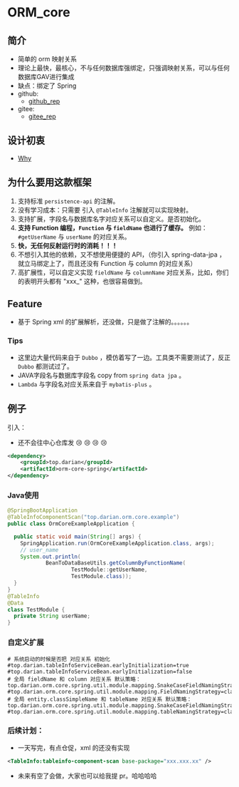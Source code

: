 # ORM_core 

## 简介

- 简单的 orm 映射关系
- 理论上最快，最核心，不与任何数据库强绑定，只强调映射关系，可以与任何数据库GAV进行集成
- 缺点：绑定了 Spring
- github:
  - <a href="https://github.com/Darian1996/orm-core" target="_blank">github_rep</a>
- gitee:
  - <a href="https://gitee.com/Darian1996/orm-core" target="_blank">gitee_rep</a>


## 设计初衷 

- [Why](/Why.md) 

## 为什么要用这款框架 

1. 支持标准 `persistence-api` 的注解。
2. 没有学习成本：只需要 引入 `@TableInfo` 注解就可以实现映射。
3. 支持扩展，字段名与数据库名字对应关系可以自定义。是否初始化。
4. **支持 Function 编程，`Function` 与 `fieldName` 也进行了缓存。**  例如：`#getUserName` 与 `userName` 的对应关系。
5. **快，无任何反射运行时的消耗！！！**
6. 不想引入其他的依赖，又不想使用便捷的 API，（你引入 spring-data-jpa ，就立马绑定上了，而且还没有 Function 与 column 的对应关系）
7. 高扩展性，可以自定义实现 `fieldName` 与 `columnName` 对应关系，比如，你们的表明开头都有 "xxx_" 这种，也很容易做到。

## Feature

- 基于 Spring xml 的扩展解析，还没做，只是做了注解的。。。。。。


### Tips

- 这里边大量代码来自于 `Dubbo` ，模仿着写了一边。工具类不需要测试了，反正 `Dubbo` 都测试过了。
- JAVA字段名与数据库字段名 copy from `spring data jpa` 。 
- `Lambda` 与字段名对应关系来自于 `mybatis-plus`  。



## 例子

引入：

- 还不会往中心仓库发 :cry: :cry: :cry:  :cry: ​

```xml
<dependency>
    <groupId>top.darian</groupId>
    <artifactId>orm-core-spring</artifactId>
</dependency>
```



### Java使用

```java
@SpringBootApplication
@TableInfoComponentScan("top.darian.orm.core.example")
public class OrmCoreExampleApplication {

  public static void main(String[] args) {
    SpringApplication.run(OrmCoreExampleApplication.class, args);
    // user_name
    System.out.println(
            BeanToDataBaseUtils.getColumnByFunctionName(
                    TestModule::getUserName,
                    TestModule.class));
  }
}
@TableInfo
@Data
class TestModule {
  private String userName;
}
```

### 自定义扩展

```properties
# 系统启动的时候是否把 对应关系 初始化
#top.darian.tableInfoServiceBean.earlyInitialization=true
#top.darian.tableInfoServiceBean.earlyInitialization=false
# 全局 fieldName 和 column 对应关系 默认策略： top.darian.orm.core.spring.util.module.mapping.SnakeCaseFieldNamingStrategy
#top.darian.orm.core.spring.util.module.mapping.FieldNamingStrategy=classFullName
# 全局 entity.classSimpleName 和 tableName 对应关系 默认策略： top.darian.orm.core.spring.util.module.mapping.SnakeCaseFieldNamingStrategy
#top.darian.orm.core.spring.util.module.mapping.tableNamingStrategy=classFullName

```


### 后续计划：

- 一天写完，有点仓促，xml 的还没有实现 

```xml
<TableInfo:tableinfo-component-scan base-package="xxx.xxx.xx" />
```

- 未来有空了会做，大家也可以给我提 pr。哈哈哈哈





